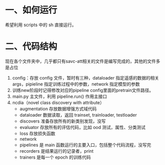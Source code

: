 # 一、如何运行

希望利用 scripts 中的 sh 直接运行。



# 二、代码结构
现在各个文件夹中，几乎都只有savc-att相关的文件是编写完成的，其他的文件多是占位
1. config：存放 config 文件，暂时有三种，dataloader 指定遥感的数据的相关 args，pipieline 指定训练过程中的参数，network 指定模型的参数
2. 训练new阶段时记得修改对应的pipeline config里面的pretrain文件路径。
3. main.py 主文件，利用 pipeline.run() 作用主接口
4. ncdia（novel class discovery with attribute）
   - augmentation 存放数据增强方式域代码
   - dataloader 数据读取，返回 trainset, trainloader, testloader
   - discovers 准备存放所有的新类别发现，没写
   - evaluator 存放所有的评估代码，比如 ood 测试，属性、分类测试
   - loss 存放损失函数
   - network
   - pipelines 是 main 函数运行的主要入口，包括整个代码流程，没写完
   - recorders 是结果运行的记录者，print
   - trainers 是每一个 epoch 的训练代码